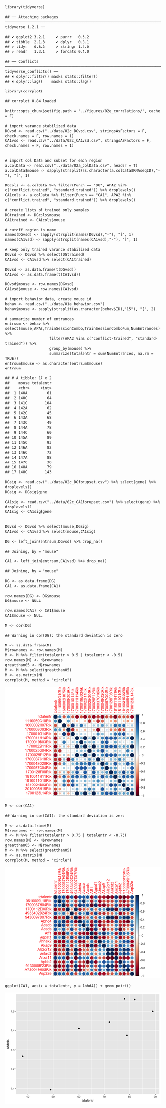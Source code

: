     library(tidyverse) 

    ## ── Attaching packages ────────────────────────────────────────────────────────────────────────────── tidyverse 1.2.1 ──

    ## ✔ ggplot2 3.2.1     ✔ purrr   0.3.2
    ## ✔ tibble  2.1.3     ✔ dplyr   0.8.1
    ## ✔ tidyr   0.8.3     ✔ stringr 1.4.0
    ## ✔ readr   1.3.1     ✔ forcats 0.4.0

    ## ── Conflicts ───────────────────────────────────────────────────────────────────────────────── tidyverse_conflicts() ──
    ## ✖ dplyr::filter() masks stats::filter()
    ## ✖ dplyr::lag()    masks stats::lag()

    library(corrplot)

    ## corrplot 0.84 loaded

    knitr::opts_chunk$set(fig.path = '../figures/02e_correlations/', cache = F)

    # import varance stabilized data
    DGvsd <- read.csv("../data/02c_DGvsd.csv", stringsAsFactors = F, check.names = F, row.names = 1)  
    CA1vsd <- read.csv("../data/02c_CA1vsd.csv", stringsAsFactors = F, check.names = F, row.names = 1)  


    # import col Data and subset for each region
    a.colData <- read.csv("../data/02a_colData.csv", header = T)
    a.colData$mouse <- sapply(strsplit(as.character(a.colData$RNAseqID),"-"), "[", 1)

    DGcols <- a.colData %>% filter(Punch == "DG", APA2 %in% c("conflict.trained", "standard.trained")) %>% droplevels()
    CA1cols <- a.colData %>% filter(Punch == "CA1", APA2 %in% c("conflict.trained", "standard.trained")) %>% droplevels()

    # create lists of trained only samples
    DGtrained <- DGcols$mouse
    CA1trained <- CA1cols$mouse

    # cutoff region in name
    names(DGvsd) <- sapply(strsplit(names(DGvsd),"-"), "[", 1)
    names(CA1vsd) <- sapply(strsplit(names(CA1vsd),"-"), "[", 1)

    # keep only trained varance stabilized data
    DGvsd <- DGvsd %>% select(DGtrained)
    CA1vsd <- CA1vsd %>% select(CA1trained)

    DGvsd <- as.data.frame(t(DGvsd))
    CA1vsd <- as.data.frame(t(CA1vsd))

    DGvsd$mouse <- row.names(DGvsd)
    CA1vsd$mouse <- row.names(CA1vsd)

    # import behavior data, create mouse id
    behav <- read.csv("../data/01a_behavior.csv") 
    behav$mouse <- sapply(strsplit(as.character(behav$ID),"15"), "[", 2)

    # summarize number of entrances
    entrsum <- behav %>% select(mouse,APA2,TrainSessionCombo,TrainSessionComboNum,NumEntrances) %>%
                        filter(APA2 %in% c("conflict-trained", "standard-trained")) %>%
                        group_by(mouse) %>%
                        summarize(totalentr = sum(NumEntrances, na.rm = TRUE))
    entrsum$mouse <- as.character(entrsum$mouse)
    entrsum

    ## # A tibble: 17 x 2
    ##    mouse totalentr
    ##    <chr>     <int>
    ##  1 140A         61
    ##  2 140C         64
    ##  3 141C        104
    ##  4 142A         62
    ##  5 142C         45
    ##  6 143A         68
    ##  7 143C         49
    ##  8 144A         78
    ##  9 144C         60
    ## 10 145A         89
    ## 11 145C         93
    ## 12 146A         82
    ## 13 146C         72
    ## 14 147A         88
    ## 15 147C         38
    ## 16 148A         79
    ## 17 148C        143

    DGsig <- read.csv("../data/02c_DGforupset.csv") %>% select(gene) %>% droplevels()
    DGsig <- DGsig$gene

    CA1sig <- read.csv("../data/02c_CA1forupset.csv") %>% select(gene) %>% droplevels()
    CA1sig <- CA1sig$gene

      
    DGvsd <- DGvsd %>% select(mouse,DGsig)
    CA1vsd <- CA1vsd %>% select(mouse,CA1sig)

    DG <- left_join(entrsum,DGvsd) %>% drop_na()

    ## Joining, by = "mouse"

    CA1 <- left_join(entrsum,CA1vsd) %>% drop_na()

    ## Joining, by = "mouse"

    DG <- as.data.frame(DG)
    CA1 <- as.data.frame(CA1)

    row.names(DG) <- DG$mouse 
    DG$mouse <- NULL

    row.names(CA1) <- CA1$mouse 
    CA1$mouse <- NULL

    M <- cor(DG)

    ## Warning in cor(DG): the standard deviation is zero

    M <- as.data.frame(M)
    M$rownames <- row.names(M)
    M <- M %>% filter(totalentr > 0.5 | totalentr < -0.5)
    row.names(M) <- M$rownames
    greatthan05 <- M$rownames
    M <- M %>% select(greatthan05)
    M <- as.matrix(M)
    corrplot(M, method = "circle")

![](../figures/02e_correlations/DG-1.png)

    M <- cor(CA1)

    ## Warning in cor(CA1): the standard deviation is zero

    M <- as.data.frame(M)
    M$rownames <- row.names(M)
    M <- M %>% filter(totalentr > 0.75 | totalentr < -0.75)
    row.names(M) <- M$rownames
    greatthan05 <- M$rownames
    M <- M %>% select(greatthan05)
    M <- as.matrix(M)
    corrplot(M, method = "circle")

![](../figures/02e_correlations/CA1-1.png)

    ggplot(CA1, aes(x = totalentr, y = Abhd4)) + geom_point()

![](../figures/02e_correlations/CA1-2.png)
